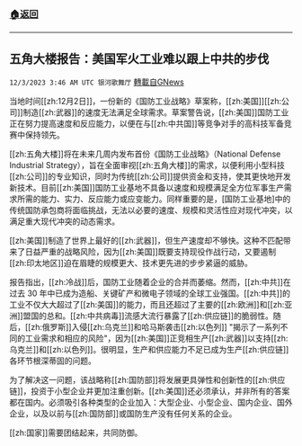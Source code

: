 ###  [:house:返回](README.md)
---


## 五角大楼报告：美国军火工业难以跟上中共的步伐
`12/3/2023 3:46 AM UTC 银河歌舞厅` [轉載自GNews](https://gnews.org/articles/2064785)

当地时间[[zh:12月2日]]，一份新的《国防工业战略》草案称，[[zh:美国]][[zh:公司]]制造[[zh:武器]]的速度无法满足全球需求。草案警告说，[[zh:美国]]国防工业正在努力提高速度和反应能力，以便在与[[zh:中共国]]等竞争对手的高科技军备竞赛中保持领先。

[[zh:五角大楼]]将在未来几周内发布首份《国防工业战略》（National Defense Industrial Strategy），旨在全面审视[[zh:五角大楼]]的需求，以便利用小型科技[[zh:公司]]的专业知识，同时为传统[[zh:公司]]提供资金和支持，使其更快地开发新技术。目前[[zh:美国]]国防工业基地不具备以速度和规模满足全方位军事生产需求所需的能力、实力、反应能力或应变能力。同样重要的是，[国防工业基地]中的传统国防承包商将面临挑战，无法以必要的速度、规模和灵活性应对现代冲突，以满足重大现代冲突的动态需求。

[[zh:美国]]制造了世界上最好的[[zh:武器]]，但生产速度却不够快。这种不匹配带来了日益严重的战略风险，因为[[zh:美国]]既要支持现役作战行动，又要遏制[[zh:印太地区]]迫在眉睫的规模更大、技术更先进的步步紧逼的威胁。


报告指出，[[zh:冷战]]后，国防工业随着企业的合并而萎缩。然而，[[zh:中共]]在过去 30 年中已成为造船、关键矿产和微电子领域的全球工业强国。[[zh:中共]]的工业不仅大大超过了[[zh:美国]]的能力，而且还超过了主要的[[zh:欧洲]]和[[zh:亚洲]]盟国的总和。[[zh:中共病毒]]流感大流行暴露了[[zh:供应链]]的脆弱性。随后，[[zh:俄罗斯]]入侵[[zh:乌克兰]]和哈马斯袭击[[zh:以色列]] "揭示了一系列不同的工业需求和相应的风险"，因为[[zh:美国]]正竞相生产[[zh:武器]]以支持[[zh:乌克兰]]和[[zh:以色列]]。很明显，生产和供应能力不足已成为生产[[zh:供应链]]各环节根深蒂固的问题。

为了解决这一问题，该战略称[[zh:国防部]]将发展更具弹性和创新性的[[zh:供应链]]，投资于小型企业并更加注重创新。[[zh:美国]]还必须承认，并非所有的答案都在国内。必须吸引各种类型的企业加入：大型企业、小型企业、国内企业、国外企业，以及以前与[[zh:国防部]]或国防生产没有任何关系的企业。

[[zh:国家]]需要团结起来，共同防御。
